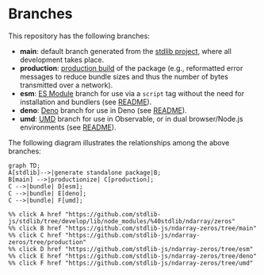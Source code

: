 <!--

@license Apache-2.0

Copyright (c) 2022 The Stdlib Authors.

Licensed under the Apache License, Version 2.0 (the "License");
you may not use this file except in compliance with the License.
You may obtain a copy of the License at

    http://www.apache.org/licenses/LICENSE-2.0

Unless required by applicable law or agreed to in writing, software
distributed under the License is distributed on an "AS IS" BASIS,
WITHOUT WARRANTIES OR CONDITIONS OF ANY KIND, either express or implied.
See the License for the specific language governing permissions and
limitations under the License.

-->

# Branches

This repository has the following branches:

-   **main**: default branch generated from the [stdlib project][stdlib-url], where all development takes place.
-   **production**: [production build][production-url] of the package (e.g., reformatted error messages to reduce bundle sizes and thus the number of bytes transmitted over a network).
-   **esm**: [ES Module][esm-url] branch for use via a `script` tag without the need for installation and bundlers (see [README][esm-readme]).
-   **deno**: [Deno][deno-url] branch for use in Deno (see [README][deno-readme]).
-   **umd**: [UMD][umd-url] branch for use in Observable, or in dual browser/Node.js environments (see [README][umd-readme]).

The following diagram illustrates the relationships among the above branches:

```mermaid
graph TD;
A[stdlib]-->|generate standalone package|B;
B[main] -->|productionize| C[production];
C -->|bundle| D[esm];
C -->|bundle| E[deno];
C -->|bundle| F[umd];

%% click A href "https://github.com/stdlib-js/stdlib/tree/develop/lib/node_modules/%40stdlib/ndarray/zeros"
%% click B href "https://github.com/stdlib-js/ndarray-zeros/tree/main"
%% click C href "https://github.com/stdlib-js/ndarray-zeros/tree/production"
%% click D href "https://github.com/stdlib-js/ndarray-zeros/tree/esm"
%% click E href "https://github.com/stdlib-js/ndarray-zeros/tree/deno"
%% click F href "https://github.com/stdlib-js/ndarray-zeros/tree/umd"
```

[stdlib-url]: https://github.com/stdlib-js/stdlib/tree/develop/lib/node_modules/%40stdlib/ndarray/zeros
[production-url]: https://github.com/stdlib-js/ndarray-zeros/tree/production
[deno-url]: https://github.com/stdlib-js/ndarray-zeros/tree/deno
[deno-readme]: https://github.com/stdlib-js/ndarray-zeros/blob/deno/README.md
[umd-url]: https://github.com/stdlib-js/ndarray-zeros/tree/umd
[umd-readme]: https://github.com/stdlib-js/ndarray-zeros/blob/umd/README.md
[esm-url]: https://github.com/stdlib-js/ndarray-zeros/tree/esm
[esm-readme]: https://github.com/stdlib-js/ndarray-zeros/blob/esm/README.md
